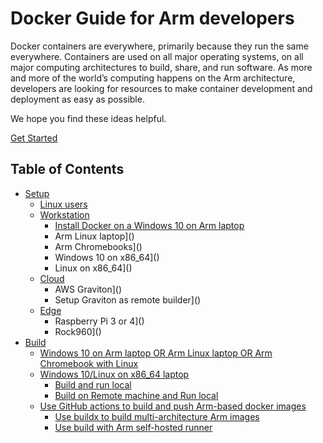 # Docker Guide for Arm developers

Docker containers are everywhere, primarily because they run the same everywhere. Containers are used on all major operating systems, on all major computing architectures to build, share, and run software. 
As more and more of the world’s computing happens on the Arm architecture, developers are looking for resources to make container development and deployment as easy as possible. 

We hope you find these ideas helpful.

[Get Started](/documentation/docker-guide/setup.md)

## Table of Contents

- [Setup](/documentation/docker-guide/setup.md)
   - [Linux users](/documentation/docker-guide/setup.md#setup-landscape)
   - [Workstation](/documentation/docker-guide/setup.md#target-workstation)
      - [Install Docker on a Windows 10 on Arm laptop]()
      - Arm Linux laptop]()
      - Arm Chromebooks]()
      - Windows 10 on x86_64]()
      - Linux on x86_64]()
   - [Cloud]()
      - AWS Graviton]()
      - Setup Graviton as remote builder]()
   - [Edge]()
      - Raspberry Pi 3 or 4]()
      - Rock960]()
- [Build]() 
   - [Windows 10 on Arm laptop OR Arm Linux laptop OR Arm Chromebook with Linux]()
   - [Windows 10/Linux on x86_64 laptop]()
      - [Build and run local]()
      - [Build on Remote machine and Run local]()
   - [Use GitHub actions to build and push Arm-based docker images]()
      - [Use buildx to build multi-architecture Arm images]()
      - [Use build with Arm self-hosted runner]()
